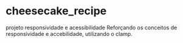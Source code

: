# cheesecake_recipe
projeto responsividade e acessibilidade
Reforçando os conceitos de responsividade e accebilidade, utilizando o clamp. 
